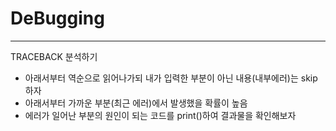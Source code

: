 # DeBugging

___

TRACEBACK 분석하기

- 아래서부터 역순으로 읽어나가되 내가 입력한 부분이 아닌 내용(내부에러)는 skip하자
- 아래서부터 가까운 부분(최근 에러)에서 발생했을 확률이 높음
- 에러가 일어난 부분의 원인이 되는 코드를 print()하여 결과물을 확인해보자